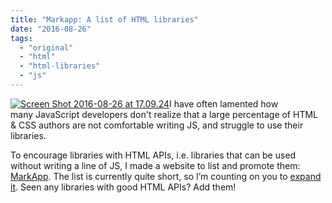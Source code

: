 ```yaml
---
title: "Markapp: A list of HTML libraries"
date: "2016-08-26"
tags:
  - "original"
  - "html"
  - "html-libraries"
  - "js"
---
```


[![Screen Shot 2016-08-26 at 17.09.24](images/Screen-Shot-2016-08-26-at-17.09.24.png)](images/Screen-Shot-2016-08-26-at-17.09.24.png)I have often lamented how many JavaScript developers don't realize that a large percentage of HTML & CSS authors are not comfortable writing JS, and struggle to use their libraries.

To encourage libraries with HTML APIs, i.e. libraries that can be used without writing a line of JS, I made a website to list and promote them: [MarkApp](https://projects.verou.me/markapp). The list is currently quite short, so I’m counting on you to [expand it](https://github.com/LeaVerou/markapp). Seen any libraries with good HTML APIs? Add them!
